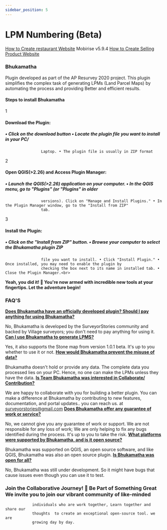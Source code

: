 ```yaml
---
sidebar_position: 5
---
```


# LPM Numbering (Beta)

[How to Create restaurant Website](https://mobirise.com/how-to/restaurant.html) Mobirise v5.9.4      [How to Create Selling Product Website](https://mobirise.com/how-to/selling-products.html)

### **Bhukamatha**

Plugin developed as part of the AP Resurvey 2020 project. This plugin simplifies the complex task of generating LPMs (Land Parcel Maps) by automating the process and providing Better and efficient results.

#### **Steps to install Bhukamatha**

1

#### **Download the Plugin:**

##### • Click on the download button • Locate the plugin file you want to install in your PC/
                    Laptop. • The plugin file is usually in ZIP format

2

#### **Open QGIS(>2.26) and Access Plugin Manager:**

##### • Launch the QGIS(>2.26) application on your computer. • In the QGIS menu, go to "Plugins" (or "Plugins" in older
                    versions). Click on "Manage and Install Plugins." • In the Plugin Manager window, go to the "Install from ZIP"
                    tab.

3

#### **Install the Plugin:**

##### • Click on the "Install from ZIP" button. • Browse your computer to select the Bhukamatha plugin ZIP
                    file you want to install. • Click "Install Plugin." • Once installed, you may need to enable the plugin by
                    checking the box next to its name in installed tab. • Close the Plugin Manager.<br>

**Yeah, you did it! 🚀 You're now armed with incredible new tools at your fingertips. Let the adventure begin!**

### **FAQ'S**

[**Does Bhukamatha have an officially developed plugin? Should I pay anything for using Bhukamatha?**](https://surveyorstories.github.io/bhukamathaweb/#collapse1_3)

No, Bhukamatha is developed by the SurveyorStories community and backed by Village surveyors; you don't need to pay anything for using it.
[**Can I use Bhukamatha to generate LPMS?**](https://surveyorstories.github.io/bhukamathaweb/#collapse2_3)

Yes, it also supports the Stone map from version 1.0.1 beta. It's up to you whether to use it or not.
[**How would Bhukamatha prevent the misuse of data?**](https://surveyorstories.github.io/bhukamathaweb/#collapse3_3)

Bhukamatha doesn't hold or provide any data. The complete data you processed lies on your PC. Hence, no one can make the LPMs unless they have the data.
[**Is Team Bhukamatha was interested in Collaborate/ Contribution?**](https://surveyorstories.github.io/bhukamathaweb/#collapse4_3)

We are happy to collaborate with you for building a better plugin. You can make a difference at Bhukamatha by contributing to new features, documentation, and portal updates.. you can reach us. at [surveyorstories@gmail.com](mailto:surveyorstories@gmail.com)
[**Does Bhukamatha offer any guarantee of work or service?**](https://surveyorstories.github.io/bhukamathaweb/#collapse5_3)

No, we cannot give you any guarantee of work or support. We are not responsible for any loss of work; We are only helping to fix any bugs identified during the process. It's up to you to take the risk.
[**What platforms were supported by Bhukamatha, and is it open source?**](https://surveyorstories.github.io/bhukamathaweb/#collapse6_3)

Bhukamatha was supported on QGIS, an open source software, and like QGIS, Bhukamatha was also an open source plugin.
[**Is Bhukamatha was open for all?**](https://surveyorstories.github.io/bhukamathaweb/#collapse3_3)

No, Bhukamatha was still under development. So it might have bugs that cause issues even though you can use it to test.

### **Join the Collaborative Journey!** **🚀 Be Part of Something Great** We invite you to join our vibrant community of like-minded
                individuals who are work together, Learn together and share our
                thoughts  to create an exceptional open-source tool. we are
                growing day by day.


